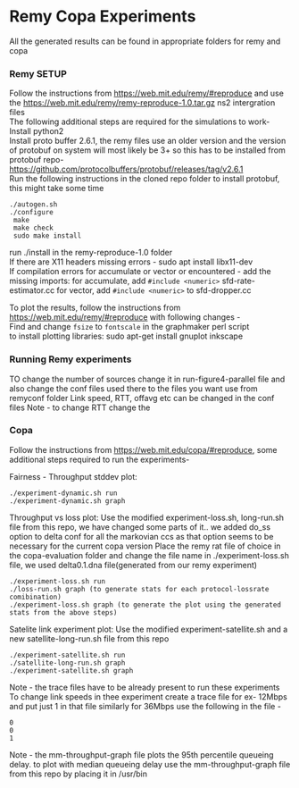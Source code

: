 # Remy Copa Experiments

All the generated results can be found in appropriate folders for remy and copa

### Remy SETUP
Follow the instructions from https://web.mit.edu/remy/#reproduce and use the https://web.mit.edu/remy/remy-reproduce-1.0.tar.gz ns2 intergration files <br />
The following additional steps are required for the simulations to work-
Install python2 <br />
Install proto buffer 2.6.1, the remy files use an older version and the version of protobuf on system will most likely be 3+ so this has to be installed from protobuf repo- https://github.com/protocolbuffers/protobuf/releases/tag/v2.6.1 <br />
Run the following instructions in the cloned repo folder to install protobuf, this might take some time <br />
```
./autogen.sh
./configure
 make
 make check
 sudo make install
```

run ./install in the remy-reproduce-1.0 folder <br />
If there are X11 headers missing errors - sudo apt install libx11-dev <br />
If compilation errors for accumulate or vector or encountered - add the missing imports:
for accumulate, add `#include <numeric>` sfd-rate-estimator.cc
for vector, add `#include <numeric>` to sfd-dropper.cc

To plot the results, follow the instructions from https://web.mit.edu/remy/#reproduce with following changes - <br />
Find and change `fsize` to `fontscale` in the graphmaker perl script <br />
to install plotting libraries: sudo apt-get install gnuplot inkscape <br />

### Running Remy experiments
TO change the number of sources change it in run-figure4-parallel file and also change the conf files used there to the files you want use from remyconf folder
Link speed, RTT, offavg etc can be changed in the conf files
Note - to change RTT change the 

### Copa
Follow the instructions from https://web.mit.edu/copa/#reproduce, some additional steps required to run the experiments-

Fairness - Throughput stddev plot:
```
./experiment-dynamic.sh run 
./experiment-dynamic.sh graph
```

Throughput vs loss plot:
Use the modified experiment-loss.sh, long-run.sh file from this repo, we have changed some parts of it.. we added do_ss option to delta conf for all the markovian ccs as that option seems to be necessary for the current copa version
Place the remy rat file of choice in the copa-evaluation folder and change the file name in ./experiment-loss.sh file, we used delta0.1.dna file(generated from our remy experiment)

```
./experiment-loss.sh run
./loss-run.sh graph (to generate stats for each protocol-lossrate comibination)
./experiment-loss.sh graph (to generate the plot using the generated stats from the above steps)
```

Satelite link experiment plot:
Use the modified experiment-satellite.sh and a new satellite-long-run.sh file from this repo
```
./experiment-satellite.sh run
./satellite-long-run.sh graph
./experiment-satellite.sh graph
```

Note - the trace files have to be already present to run these experiments
To change link speeds in thee experiment create a trace file for ex- 12Mbps and put just 1 in that file
similarly for 36Mbps use the following in the file -
```
0
0
1
```

Note - the mm-throughput-graph file plots the 95th percentile queueing delay. to plot with median queueing delay use the mm-throughput-graph file from this repo by placing it in /usr/bin






